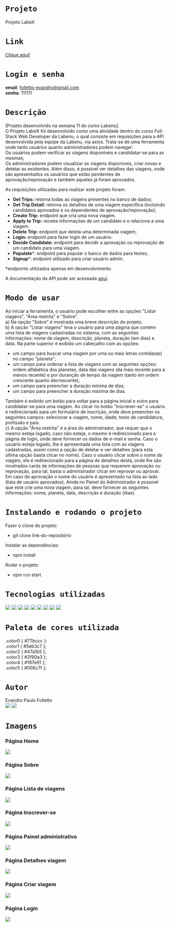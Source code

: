 # `Projeto`
Projeto LabeX

# `Link`
[Clique aqui!](https://folletto-labex.surge.sh)

# `Login e senha`
**email**: folletto-evandro@gmail.com </br>
**senha**: 111111

# `Descrição`
[Projeto desenvolvido na semana 11 do curso Labenu]. </br>
O Projeto LabeX foi desenvolvido como uma atividade dentro do curso Full-Stack Web Developer da Labenu, o qual consiste em requisições para a API desenvolvida pela equipe da Labenu, via axios.
Trata-se de uma ferramenta onde tanto usuários quanto administradores podem navegar: </br>
Os usuários podem verificar as viagens disponíveis e candidatar-se para as mesmas; </br>
Os administradores podem visualizar as viagens disponíveis, criar novas e detetar as existentes. Além disso, é possível ver detalhes das viagens, onde são apresentados os usuários que estão pendentes de aprovação/reprovação e também aqueles já foram aprovados.

As requisições utilizadas para realizar este projeto foram:
- **Get Trips:** retorna todas as viagens presentes no banco de dados;
- **Get Trip Detail:** retorna os detalhes de uma viagem específica (incluindo candidatos aprovados e os dependentes de aprovação/reprovação);
- **Create Trip:** endpoint que cria uma nova viagem.
- **Apply to Trip:** recebe informações de um candidato e o relaciona a uma viagem.
- **Delete Trip:** endpoint que deleta uma determinada viagem;
- **Login:** endpoint para fazer login de um usuário.
- **Decide Candidate:** endpoint para decidir a aprovação ou reprovação de um candidato para uma viagem.
- **Populate***: endpoint para popular o banco de dados para testes;
- **Signup***: endpoint utilizado para criar usuário admin.

*endpoints utilizados apenas em desenvolvimento.
</br>

A documentação da API pode ser acessada [aqui](https://documenter.getpostman.com/view/9133542/TzCTZkQr#9416bc30-1a6c-4afe-9c45-c414f3353efd).

# `Modo de usar`
Ao iniciar a ferramenta, o usuário pode escolher entre as opções "Listar viagens", "Área restrita" e "Sobre". 
</br>
a) Na opção "Sobre" é mostrada uma breve descrição do projeto.
</br>
b) A opção "Listar viagens" leva o usuário para uma página que contém uma lista de viagens cadastradas no sistema, com as seguintes informações: nome da viagem, descrição, planeta, duração (em dias) e data. Na parte superior é exibido um cabeçalho com as opções:
- um campo para buscar uma viagem por uma ou mais letras contida(as) no campo "planeta";
- um campo para ordenar a lista de viagens com as seguintes opções: ordem alfabética dos planetas, data das viagens (da mais recente para a menos recente) e por duranção de tempo da viagem (tanto em ordem crescente quanto decrescente);
- um campo para preencher a duração mínima de dias;
- um campo para preencher a duração máxima de dias.
 
Também é exibido um botão para voltar para a página inicial e outro para candidatar-se para uma viagem.
Ao clicar no botão "Inscrever-se" o usuário é redirecionado para um formulário de inscrição, onde deve preencher os seguintes campos: selecionar a viagem, nome, idade, texto de candidatura, profissão e país.
</br>
c) A opção "Área restrita" é a área do administrador, que requer que o mesmo esteja logado; caso não esteja, o mesmo é redirecionado para a página de login, onde deve fornecer os dados de e-mail e senha. Caso o usuário esteja logado, lhe é apresentada uma lista com as viagens cadastradas, assim como a opção de deletar e ver detalhes (para esta última opção basta clicar no nome). Caso o usuário clicar sobre o nome da viagem, ele é redirecionado para a página de detalhes desta, onde lhe são mostrados cards de informações de pessoas que requerem aprovação ou reprovação, para tal, basta o administrador clicar em reprovar ou aprovar. Em caso de aprovação o nome do usuário é apresentado na lista ao lado (lista de usuário aprovados). Ainda no Painel do Administrador é possível que este crie uma nova viagem, para tal, deve fornecer as seguintes informações: nome, planeta, data, descrição e duração (dias).

# `Instalando e rodando o projeto`
Fazer o clone do projeto:
- git clone link-do-repositório

Instalar as dependências:
- npm install

Rodar o projeto:
- npm run start

# `Tecnologias utilizadas`
<div>
<img src="https://img.shields.io/badge/Visual_Studio_Code-0078D4?style=for-the-badge&logo=visual%20studio%20code&logoColor=white">
<img src="https://img.shields.io/badge/JavaScript-F7DF1E?style=for-the-badge&logo=javascript&logoColor=black">
<img src="https://img.shields.io/badge/HTML5-E34F26?style=for-the-badge&logo=html5&logoColor=white">
<img src="https://img.shields.io/badge/styled--components-DB7093?style=for-the-badge&logo=styled-components&logoColor=white">
<img src="https://img.shields.io/badge/React-20232A?style=for-the-badge&logo=react&logoColor=61DAFB">
<img src="https://img.shields.io/badge/GIT-E44C30?style=for-the-badge&logo=git&logoColor=white">
<img src="https://img.shields.io/badge/GitHub-100000?style=for-the-badge&logo=github&logoColor=white">
<img src="https://img.shields.io/badge/Markdown-000000?style=for-the-badge&logo=markdown&logoColor=white">
<img src="https://img.shields.io/badge/React_Router-CA4245?style=for-the-badge&logo=react-router&logoColor=white">
</div>

# `Paleta de cores utilizada`
.color0 { #77bccc }; </br>
.color1 { #5eb3c7 }; </br>
.color2 { #47a1b5 }; </br>
.color3 { #2f90a3 }; </br>
.color4 { #187e91 }; </br>
.color5 { #006c7f };

# `Autor`
Evandro Paulo Folletto
</br>
<a href="https://www.linkedin.com/in/evandrofolletto/"><img src="https://img.shields.io/badge/LinkedIn-0077B5?style=for-the-badge&logo=linkedin&logoColor=white"></a> <a href="https://github.com/epfolletto"><img src="https://img.shields.io/badge/GitHub-100000?style=for-the-badge&logo=github&logoColor=white"></a> 
</br>

# `Imagens`

### Página Home
<img src="./src/assets/img/readme/site1.png"/>

### Página Sobre
<img src="./src/assets/img/readme/site2.png"/>

### Página Lista de viagens
<img src="./src/assets/img/readme/site3.png"/>

### Página Inscrever-se
<img src="./src/assets/img/readme/site4.png"/>

### Página Painel administrativo
<img src="./src/assets/img/readme/site5.png"/>

### Página Detalhes viagem
<img src="./src/assets/img/readme/site6.png"/>

### Página Criar viagem
<img src="./src/assets/img/readme/site7.png"/>

### Página Login
<img src="./src/assets/img/readme/site8.png"/>
